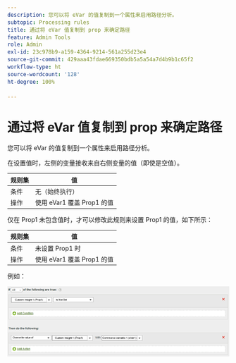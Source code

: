 ```yaml
---
description: 您可以将 eVar 的值复制到一个属性来启用路径分析。
subtopic: Processing rules
title: 通过将 eVar 值复制到 prop 来确定路径
feature: Admin Tools
role: Admin
exl-id: 23c978b9-a159-4364-9214-561a255d23e4
source-git-commit: 429aaa43fdae669350bdb5a5a54a7d4b9b1c65f2
workflow-type: ht
source-wordcount: '128'
ht-degree: 100%

---
```


# 通过将 eVar 值复制到 prop 来确定路径

您可以将 eVar 的值复制到一个属性来启用路径分析。

在设置值时，左侧的变量接收来自右侧变量的值（即使是空值）。

| 规则集 | 值 |
|---|---|
| 条件 | 无（始终执行） |
| 操作 | 使用 eVar1 覆盖 Prop1 的值 |

仅在 Prop1 未包含值时，才可以修改此规则来设置 Prop1 的值，如下所示：

| 规则集 | 值 |
|---|---|
| 条件 | 未设置 Prop1 时 |
| 操作 | 使用 eVar1 覆盖 Prop1 的值 |

例如：

![](assets/overwrite-empty-prop.png)
